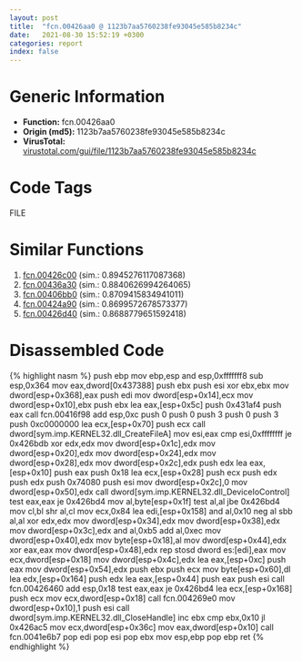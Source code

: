 ```yaml
---
layout: post
title:  "fcn.00426aa0 @ 1123b7aa5760238fe93045e585b8234c"
date:   2021-08-30 15:52:19 +0300
categories: report
index: false
---
```


# Generic Information
- **Function:** fcn.00426aa0
- **Origin (md5):** 1123b7aa5760238fe93045e585b8234c
- **VirusTotal:** [virustotal.com/gui/file/1123b7aa5760238fe93045e585b8234c][virustotal_ref]

# Code Tags
<span class="tag" id="FILE">FILE</span>


# Similar Functions

1. [fcn.00426c00][similar_1_ref] (sim.: 0.8945276117087368)
2. [fcn.00436a30][similar_2_ref] (sim.: 0.8840626994264065)
3. [fcn.00406bb0][similar_3_ref] (sim.: 0.8709415834941011)
4. [fcn.00424a90][similar_4_ref] (sim.: 0.8699572678573377)
5. [fcn.00426d40][similar_5_ref] (sim.: 0.8688779651592418)


# Disassembled Code

{% highlight nasm %}
push ebp
mov ebp,esp
and esp,0xfffffff8
sub esp,0x364
mov eax,dword[0x437388]
push ebx
push esi
xor ebx,ebx
mov dword[esp+0x368],eax
push edi
mov dword[esp+0x14],ecx
mov dword[esp+0x10],ebx
push ebx
lea eax,[esp+0x5c]
push 0x431af4
push eax
call fcn.00416f98
add esp,0xc
push 0
push 0
push 3
push 0
push 3
push 0xc0000000
lea ecx,[esp+0x70]
push ecx
call dword[sym.imp.KERNEL32.dll_CreateFileA]
mov esi,eax
cmp esi,0xffffffff
je 0x426bdb
xor edx,edx
mov dword[esp+0x1c],edx
mov dword[esp+0x20],edx
mov dword[esp+0x24],edx
mov dword[esp+0x28],edx
mov dword[esp+0x2c],edx
push edx
lea eax,[esp+0x10]
push eax
push 0x18
lea ecx,[esp+0x28]
push ecx
push edx
push edx
push 0x74080
push esi
mov dword[esp+0x2c],0
mov dword[esp+0x50],edx
call dword[sym.imp.KERNEL32.dll_DeviceIoControl]
test eax,eax
je 0x426bd4
mov al,byte[esp+0x1f]
test al,al
jbe 0x426bd4
mov cl,bl
shr al,cl
mov ecx,0x84
lea edi,[esp+0x158]
and al,0x10
neg al
sbb al,al
xor edx,edx
mov dword[esp+0x34],edx
mov dword[esp+0x38],edx
mov dword[esp+0x3c],edx
and al,0xb5
add al,0xec
mov dword[esp+0x40],edx
mov byte[esp+0x18],al
mov dword[esp+0x44],edx
xor eax,eax
mov dword[esp+0x48],edx
rep stosd dword es:[edi],eax
mov ecx,dword[esp+0x18]
mov dword[esp+0x4c],edx
lea eax,[esp+0xc]
push eax
mov dword[esp+0x54],edx
push ebx
push ecx
mov byte[esp+0x60],dl
lea edx,[esp+0x164]
push edx
lea eax,[esp+0x44]
push eax
push esi
call fcn.00426460
add esp,0x18
test eax,eax
je 0x426bd4
lea ecx,[esp+0x168]
push ecx
mov ecx,dword[esp+0x18]
call fcn.004269e0
mov dword[esp+0x10],1
push esi
call dword[sym.imp.KERNEL32.dll_CloseHandle]
inc ebx
cmp ebx,0x10
jl 0x426ac5
mov ecx,dword[esp+0x36c]
mov eax,dword[esp+0x10]
call fcn.0041e6b7
pop edi
pop esi
pop ebx
mov esp,ebp
pop ebp
ret 
{% endhighlight %}


[similar_1_ref]: /report/fcn.00426c00@1123b7aa5760238fe93045e585b8234c
[similar_2_ref]: /report/fcn.00436a30@17d73cbafe6dd96dd6f2291fab06fbb5
[similar_3_ref]: /report/fcn.00406bb0@0aa2d73a5300dff2412388945614b507
[similar_4_ref]: /report/fcn.00424a90@1123b7aa5760238fe93045e585b8234c
[similar_5_ref]: /report/fcn.00426d40@1123b7aa5760238fe93045e585b8234c
[virustotal_ref]: https://www.virustotal.com/gui/file/1123b7aa5760238fe93045e585b8234c